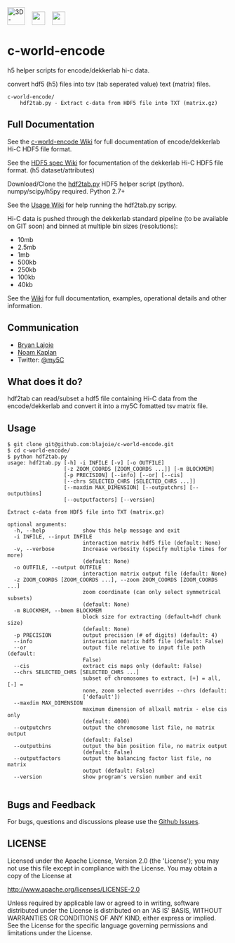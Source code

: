 <img height=40 src='http://my5C.umassmed.edu/images/3DG.png' title='3D-Genome' />
&nbsp;&nbsp;
<img height=30 src='http://my5C.umassmed.edu/images/dekkerlabbioinformatics.gif' />
&nbsp;&nbsp;
<img height=30 src='http://my5C.umassmed.edu/images/umasslogo.gif' />

# c-world-encode

h5 helper scripts for encode/dekkerlab hi-c data.

convert hdf5 (h5) files into tsv (tab seperated value) text (matrix) files.

```
c-world-encode/
	hdf2tab.py - Extract c-data from HDF5 file into TXT (matrix.gz)
```

## Full Documentation

See the [c-world-encode Wiki](https://github.com/blajoie/c-world-encode/wiki) for full documentation of encode/dekkerlab Hi-C HDF5 file format.
<br>

See the [HDF5 spec Wiki](https://github.com/blajoie/c-world-encode/wiki/H5-Spec) for focumentation of the dekkerlab Hi-C HDF5 file format. (h5 dataset/attributes)

Download/Clone the [hdf2tab.py](https://github.com/blajoie/c-world-encode) HDF5 helper script (python).
<br>
numpy/scipy/h5py required. Python 2.7+

See the [Usage Wiki](https://github.com/blajoie/c-world-encode#usage</a>) for help running the hdf2tab.py scripy.

Hi-C data is pushed through the dekkerlab standard pipeline (to be available on GIT soon) and binned at multiple bin sizes (resolutions):
- 10mb
- 2.5mb
- 1mb
- 500kb
- 250kb
- 100kb
- 40kb

See the [Wiki](https://github.com/blajoie/c-world-encode/wiki) for full documentation, examples, operational details and other information.

## Communication

- [Bryan Lajoie](https://github.com/blajoie)
- [Noam Kaplan](https://github.com/NoamKaplan)
- Twitter: [@my5C](https://twitter.com/my5C)

## What does it do?

hdf2tab can read/subset a hdf5 file containing Hi-C data from the encode/dekkerlab and convert it into a my5C fomatted tsv matrix file.

## Usage

```
$ git clone git@github.com:blajoie/c-world-encode.git
$ cd c-world-encode/
$ python hdf2tab.py
usage: hdf2tab.py [-h] -i INFILE [-v] [-o OUTFILE]
                  [-z ZOOM_COORDS [ZOOM_COORDS ...]] [-m BLOCKMEM]
                  [-p PRECISION] [--info] [--or] [--cis]
                  [--chrs SELECTED_CHRS [SELECTED_CHRS ...]]
                  [--maxdim MAX_DIMENSION] [--outputchrs] [--outputbins]
                  [--outputfactors] [--version]

Extract c-data from HDF5 file into TXT (matrix.gz)

optional arguments:
  -h, --help            show this help message and exit
  -i INFILE, --input INFILE
                        interaction matrix hdf5 file (default: None)
  -v, --verbose         Increase verbosity (specify multiple times for more)
                        (default: None)
  -o OUTFILE, --output OUTFILE
                        interaction matrix output file (default: None)
  -z ZOOM_COORDS [ZOOM_COORDS ...], --zoom ZOOM_COORDS [ZOOM_COORDS ...]
                        zoom coordinate (can only select symmetrical subsets)
                        (default: None)
  -m BLOCKMEM, --bmem BLOCKMEM
                        block size for extracting (default=hdf chunk size)
                        (default: None)
  -p PRECISION          output precision (# of digits) (default: 4)
  --info                interaction matrix hdf5 file (default: False)
  --or                  output file relative to input file path (default:
                        False)
  --cis                 extract cis maps only (default: False)
  --chrs SELECTED_CHRS [SELECTED_CHRS ...]
                        subset of chromosomes to extract, [+] = all, [-] =
                        none, zoom selected overrides --chrs (default:
                        ['default'])
  --maxdim MAX_DIMENSION
                        maximum dimension of allxall matrix - else cis only
                        (default: 4000)
  --outputchrs          output the chromosome list file, no matrix output
                        (default: False)
  --outputbins          output the bin position file, no matrix output
                        (default: False)
  --outputfactors       output the balancing factor list file, no matrix
                        output (default: False)
  --version             show program's version number and exit


```

## Bugs and Feedback

For bugs, questions and discussions please use the [Github Issues](https://github.com/blajoie/c-world-encode/issues).

## LICENSE

Licensed under the Apache License, Version 2.0 (the 'License');
you may not use this file except in compliance with the License.
You may obtain a copy of the License at

<http://www.apache.org/licenses/LICENSE-2.0>

Unless required by applicable law or agreed to in writing, software
distributed under the License is distributed on an 'AS IS' BASIS,
WITHOUT WARRANTIES OR CONDITIONS OF ANY KIND, either express or implied.
See the License for the specific language governing permissions and
limitations under the License.

